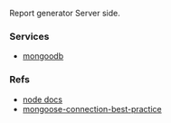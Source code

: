 

Report generator Server side.



### Services
* [mongoodb](https://cloud.mongodb.com/v2/59c609bec0c6e31fa334e68e#clusters)

### Refs
* [node docs](http://nodejs.cn/api/process.html)
* [mongoose-connection-best-practice](http://theholmesoffice.com/mongoose-connection-best-practice/)